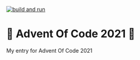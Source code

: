 [![build and run](https://github.com/arcogelderblom/AdventOfCode2021/actions/workflows/build_and_run.yml/badge.svg)](https://github.com/arcogelderblom/AdventOfCode2021/actions/workflows/build_and_run.yml)

# :christmas_tree: Advent Of Code 2021 :christmas_tree:
My entry for Advent Of Code 2021
